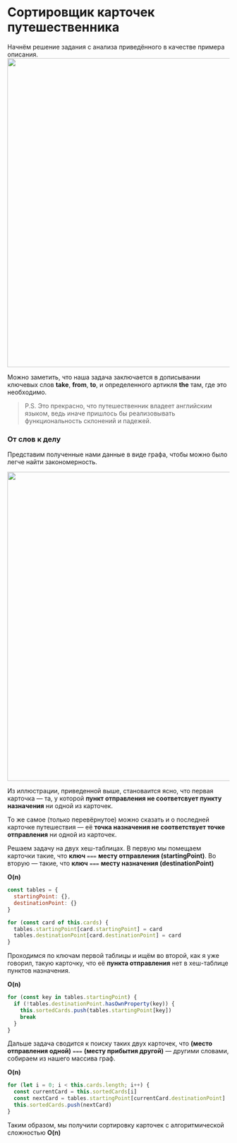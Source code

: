 # Сортировщик карточек путешественника

Начнём решение задания с анализа приведённого в качестве примера описания.
<img src='https://pp.userapi.com/c638824/v638824043/2bd99/kk_aZG_oDF8.jpg' width=700/>

Можно заметить, что наша задача заключается в дописывании ключевых слов **take**, **from**, **to**, и определенного артикля **the** там, где это необходимо.

> P.S. Это прекрасно, что путешественник владеет английским языком, ведь иначе пришлось бы реализовывать функциональность склонений и падежей.

### От слов к делу
Представим полученные нами данные в виде графа, чтобы можно было легче найти закономерность.

<img src='https://pp.userapi.com/c638824/v638824043/2be57/h7qGu7HF_tA.jpg' width=700/>

Из иллюстрации, приведенной выше, становаится ясно, что первая карточка — та, у которой **пункт отправления не соответсвует пункту назначения** ни одной из карточек.

То же самое (только перевёрнутое) можно сказать и о последней карточке путешествия — её **точка назначения не соответствует точке отправления** ни одной из карточек.

Решаем задачу на двух хеш-таблицах. В первую мы помещаем карточки такие, что **ключ** `===` **месту отправления (startingPoint)**. Во вторую — такие, что **ключ** `===` **месту назначения (destinationPoint)**

**O(n)**
```javascript
const tables = {
  startingPoint: {},
  destinationPoint: {}
}

for (const card of this.cards) {
  tables.startingPoint[card.startingPoint] = card
  tables.destinationPoint[card.destinationPoint] = card
}
```

Проходимся по ключам первой таблицы и ищём во второй, как я уже говорил, такую карточку, что её **пункта отправления** нет в хеш-таблице пунктов назначения.

**O(n)**
```javascript
for (const key in tables.startingPoint) {
  if (!tables.destinationPoint.hasOwnProperty(key)) {
    this.sortedCards.push(tables.startingPoint[key])
    break
  }
}
```

Дальше задача сводится к поиску таких двух карточек, что **(место отправления одной)** `===` **(месту прибытия другой)** — другими словами, собираем из нашего массива граф.

**O(n)**
```javascript
for (let i = 0; i < this.cards.length; i++) {
  const currentCard = this.sortedCards[i]
  const nextCard = tables.startingPoint[currentCard.destinationPoint]
  this.sortedCards.push(nextCard)
}
```

Таким образом, мы получили сортировку карточек с алгоритмической сложностью **O(n)**
